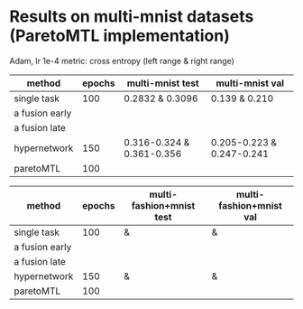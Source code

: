 # Results on multi-mnist datasets (ParetoMTL implementation)

Adam, lr 1e-4
metric: cross entropy (left range & right range)


| method          | epochs | multi-mnist test          | multi-mnist val           |
|-----------------|--------|---------------------------|---------------------------|
| single task     | 100    | 0.2832      & 0.3096      | 0.139       & 0.210       |
| a fusion early  |        |                           |                           |
| a fusion late   |        |                           |                           |
| hypernetwork    | 150    | 0.316-0.324 & 0.361-0.356 | 0.205-0.223 & 0.247-0.241 |
| paretoMTL       | 100    |                           |                           |




| method          | epochs | multi-fashion+mnist test  | multi-fashion+mnist val   |
|-----------------|--------|---------------------------|---------------------------|
| single task     | 100    |             &             |             &             |
| a fusion early  |        |                           |                           |
| a fusion late   |        |                           |                           |
| hypernetwork    | 150    |             &             |             &             |
| paretoMTL       | 100    |                           |                           |


